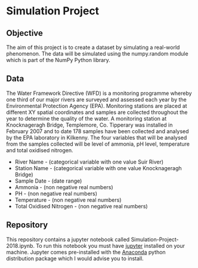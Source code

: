 # Simulation Project

## Objective

The aim of this project is to create a dataset by simulating a real-world phenomenon. The data will be simulated using the numpy.random module which is part of the NumPy Python library.

## Data

The Water Framework Directive (WFD) is a monitoring programme whereby one third of our major rivers are surveyed and assessed each year by the Environmental Protection Agency (EPA). Monitoring stations are placed at different XY spatial coordinates and samples are collected throughout the year to determine the quality of the water. A monitoring station at Knocknageragh Bridge, Templemore, Co. Tipperary was installed in February 2007 and to date 178 samples have been collected and analysed by the EPA laboratory in Kilkenny. The four variables that will be analysed from the samples collected will be level of ammonia, pH level, temperature and total oxidised nitrogen.

- River Name - (categorical variable with one value Suir River)
- Station Name - (categorical variable with one value Knocknageragh Bridge)
- Sample Date - (date range)
- Ammonia - (non negative real numbers)
- PH - (non negative real numbers)
- Temperature - (non negative real numbers)
- Total Oxidised Nitrogen - (non negative real numbers)

## Repository

This repository contains a jupyter notebook called Simulation-Project-2018.ipynb. To run this notebook you must have [jupyter](http://jupyter.org/) installed on your machine. Jupyter comes pre-installed with the [Anaconda](https://www.anaconda.com/) python distribution package which I would advise you to install.
